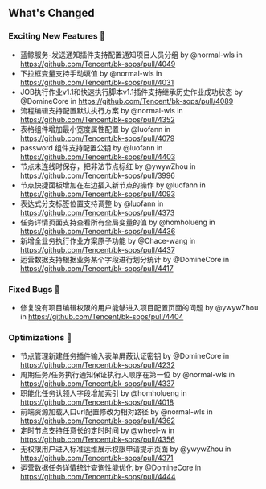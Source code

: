<!-- Release notes generated using configuration in .github/release.yml at release_panda -->

## What's Changed

### Exciting New Features 🎉
* 蓝鲸服务-发送通知插件支持配置通知项目人员分组 by @normal-wls in https://github.com/Tencent/bk-sops/pull/4049
* 下拉框变量支持手动填值 by @normal-wls in https://github.com/Tencent/bk-sops/pull/4031
* JOB执行作业v1.1和快速执行脚本v1.1插件支持继承历史作业成功状态 by @DomineCore in https://github.com/Tencent/bk-sops/pull/4089
* 流程编辑支持配置默认执行方案 by @normal-wls in https://github.com/Tencent/bk-sops/pull/4352
* 表格组件增加最小宽度属性配置 by @luofann in https://github.com/Tencent/bk-sops/pull/4079
* password 组件支持配置公钥 by @luofann in https://github.com/Tencent/bk-sops/pull/4403
* 节点未连线时保存，把非法节点标红 by @ywywZhou in https://github.com/Tencent/bk-sops/pull/3996
* 节点快捷面板增加在左边插入新节点的操作 by @luofann in https://github.com/Tencent/bk-sops/pull/4093
* 表达式分支标签位置支持调整 by @luofann in https://github.com/Tencent/bk-sops/pull/4373
* 任务详情页面支持查看所有全局变量的值 by @homholueng in https://github.com/Tencent/bk-sops/pull/4436
* 新增全业务执行作业方案原子功能 by @Chace-wang in https://github.com/Tencent/bk-sops/pull/4437
* 运营数据支持根据业务某个字段进行划分统计 by @DomineCore in https://github.com/Tencent/bk-sops/pull/4417

### Fixed Bugs 👾
* 修复没有项目编辑权限的用户能够进入项目配置页面的问题 by @ywywZhou in https://github.com/Tencent/bk-sops/pull/4404

### Optimizations 🦾
* 节点管理新建任务插件输入表单屏蔽认证密钥 by @DomineCore in https://github.com/Tencent/bk-sops/pull/4232
* 周期任务/任务执行通知保证执行人顺序在第一位 by @normal-wls in https://github.com/Tencent/bk-sops/pull/4337
* 职能化任务认领人字段增加索引 by @homholueng in https://github.com/Tencent/bk-sops/pull/4018
* 前端资源加载入口url配置修改为相对路径 by @normal-wls in https://github.com/Tencent/bk-sops/pull/4362
* 定时节点支持任意长的定时时间 by @wheel-w in https://github.com/Tencent/bk-sops/pull/4356
* 无权限用户进入标准运维展示权限申请提示页面 by @ywywZhou in https://github.com/Tencent/bk-sops/pull/4371
* 运营数据任务详情统计查询性能优化 by @DomineCore in https://github.com/Tencent/bk-sops/pull/4444
